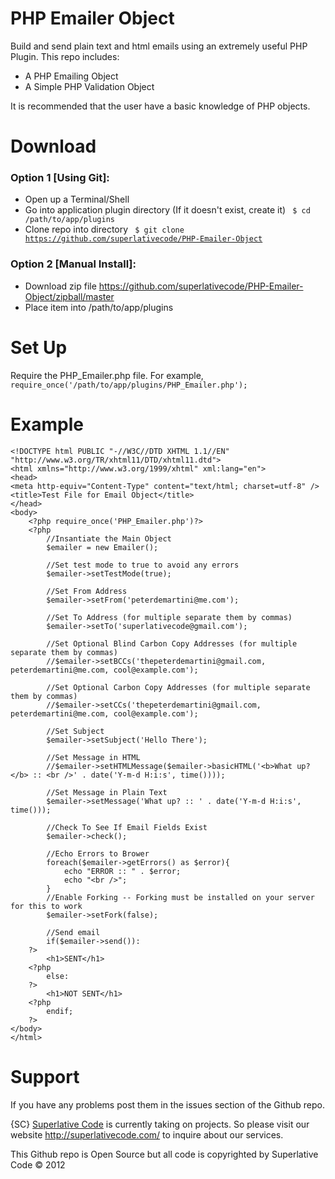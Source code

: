 # PHP Emailer Object

Build and send plain text and html emails using an extremely useful PHP Plugin. This repo includes:
* A PHP Emailing Object
* A Simple PHP Validation Object

It is recommended that the user have a basic knowledge of PHP objects.

# Download

### Option 1 [Using Git]:

* Open up a Terminal/Shell
* Go into application plugin directory (If it doesn't exist, create it)
    <code> $ cd /path/to/app/plugins </code>
* Clone repo into directory
    <code> $ git clone https://github.com/superlativecode/PHP-Emailer-Object </code>
	
### Option 2 [Manual Install]:

* Download zip file https://github.com/superlativecode/PHP-Emailer-Object/zipball/master
* Place item into /path/to/app/plugins

# Set Up

Require the PHP_Emailer.php file. For example,
	<code> require_once('/path/to/app/plugins/PHP_Emailer.php'); </code>

# Example

	<!DOCTYPE html PUBLIC "-//W3C//DTD XHTML 1.1//EN" "http://www.w3.org/TR/xhtml11/DTD/xhtml11.dtd">
	<html xmlns="http://www.w3.org/1999/xhtml" xml:lang="en">
	<head>
	<meta http-equiv="Content-Type" content="text/html; charset=utf-8" />
	<title>Test File for Email Object</title>
	</head>
	<body>
		<?php require_once('PHP_Emailer.php')?>
		<?php
			//Insantiate the Main Object
			$emailer = new Emailer();
			
			//Set test mode to true to avoid any errors
			$emailer->setTestMode(true);
			
			//Set From Address
			$emailer->setFrom('peterdemartini@me.com');
			
			//Set To Address (for multiple separate them by commas)
			$emailer->setTo('superlativecode@gmail.com');
			
			//Set Optional Blind Carbon Copy Addresses (for multiple separate them by commas)
			//$emailer->setBCCs('thepeterdemartini@gmail.com, peterdemartini@me.com, cool@example.com');
			
			//Set Optional Carbon Copy Addresses (for multiple separate them by commas)
			//$emailer->setCCs('thepeterdemartini@gmail.com, peterdemartini@me.com, cool@example.com');
			
			//Set Subject
			$emailer->setSubject('Hello There');
			
			//Set Message in HTML
			//$emailer->setHTMLMessage($emailer->basicHTML('<b>What up?</b> :: <br />' . date('Y-m-d H:i:s', time())));
			
			//Set Message in Plain Text
			$emailer->setMessage('What up? :: ' . date('Y-m-d H:i:s', time()));
			
			//Check To See If Email Fields Exist
			$emailer->check();
			
			//Echo Errors to Brower
			foreach($emailer->getErrors() as $error){
				echo "ERROR :: " . $error;
				echo "<br />";
			}
			//Enable Forking -- Forking must be installed on your server for this to work
			$emailer->setFork(false);
			
			//Send email
			if($emailer->send()):
		?>
			<h1>SENT</h1>
		<?php
			else:
		?>
			<h1>NOT SENT</h1>
		<?php
			endif;
		?>
	</body>
	</html>
	
# Support

If you have any problems post them in the issues section of the Github repo.

{SC} <a href="http://superlativecode.com/">Superlative Code</a> is currently taking on projects. So please visit our website http://superlativecode.com/ to inquire about our services.

This Github repo is Open Source but all code is copyrighted by Superlative Code &copy; 2012 